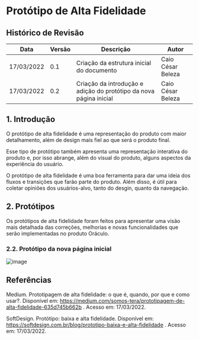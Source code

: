 # Protótipo de Alta Fidelidade

## Histórico de Revisão

|Data|Versão|Descrição|Autor|
|--|--|--|--|
|17/03/2022|0.1|Criação da estrutura inicial do documento|Caio César Beleza|
|17/03/2022|0.2|Criação da introdução e adição do protótipo da nova página inicial|Caio César Beleza|


## 1. Introdução

O protótipo de alta fidelidade é uma representação do produto com maior detalhamento, além de design mais fiel ao que será o produto final.

Esse tipo de protótipo também apresenta uma representação interativa do produto e, por isso abrange, além do visual do produto, alguns aspectos da experiência do usuário.

O protótipo de alta fidelidade é uma boa ferramenta para dar uma ideia dos fluxos e transições que farão parte do produto. Além disso, é útil para coletar opiniões dos usuários-alvo, tanto do desgin, quanto da navegação.

## 2. Protótipos

Os protótipos de alta fidelidade foram feitos para apresentar uma visão mais detalhada das correções, melhorias e novas funcionalidades que serão implementadas no produto Oráculo.

### 2.2. Protótipo da nova página inicial

![image](https://user-images.githubusercontent.com/37124720/158890556-db94c7af-78b1-4df4-8f89-acb226d881b8.png)

## Referências

Medium. Prototipagem de alta fidelidade: o que é, quando, por que e como usar?. Disponível em: https://medium.com/somos-tera/prototipagem-de-alta-fidelidade-635d745b662b . Acesso em: 17/03/2022.

SoftDesign. Protótipo: baixa e alta fidelidade. Disponível em: https://softdesign.com.br/blog/prototipo-baixa-e-alta-fidelidade . Acesso em: 17/03/2022.

